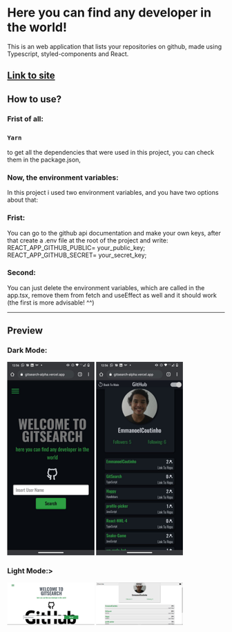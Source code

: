 # Here you can find any developer in the world!

This is an web application that lists your repositories on github, made using Typescript, styled-components and React.

<h2><a href="https://gitsearch-alpha.vercel.app/">Link to site</a></h2>

## How to use?

<h3>Frist of all:</h3>

### `Yarn`

to get all the dependencies that were used in this project, you can check them in the package.json,

<h3>Now, the environment variables:</h3>

In this project i used two environment variables, and you have two options about that:

<h3>Frist:</h3>
You can go to the github api documentation and make your own keys, after that create a .env file at the root of the project and write:<br/>
 REACT_APP_GITHUB_PUBLIC= your_public_key;<br/>
 REACT_APP_GITHUB_SECRET= your_secret_key;

<h3>Second:</h3>
You can just delete the environment variables, which are called in the app.tsx, remove them from fetch and useEffect as well and it should work (the first is more advisable! ^^)
<hr/>

<h2>Preview</h2>
<h3>Dark Mode:</h3>
    <img src="./.github/dark_1.jpeg" width="40%" >
    <img src="./.github/dark_2.jpeg" width="40%"/>
<h3>Light Mode:></h3>
    <img src="./.github/light_desktop_1.png" width="40%" >
    <img src="./.github/light_desktop_2.png" width="40%"/>
